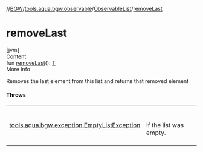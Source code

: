 //[BGW](../../../index.md)/[tools.aqua.bgw.observable](../index.md)/[ObservableList](index.md)/[removeLast](remove-last.md)



# removeLast  
[jvm]  
Content  
fun [removeLast](remove-last.md)(): [T](index.md)  
More info  


Removes the last element from this list and returns that removed element



#### Throws  
  
| | |
|---|---|
| <a name="tools.aqua.bgw.observable/ObservableList/removeLast/#/PointingToDeclaration/"></a>[tools.aqua.bgw.exception.EmptyListException](../../tools.aqua.bgw.exception/-empty-list-exception/index.md)| <a name="tools.aqua.bgw.observable/ObservableList/removeLast/#/PointingToDeclaration/"></a><br><br>If the list was empty.<br><br>|
  



